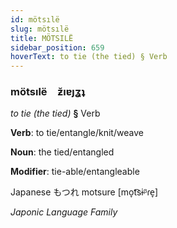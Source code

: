 ```yaml
---
id: mötsılë
slug: mötsılë
title: MÖTSILË
sidebar_position: 659
hoverText: to tie (the tied) § Verb
---
```


### mötsılë&emsp;<span kind="abugida">ƶ̆ıɐȷʓʇ</span>

*to tie (the tied)* **§** Verb

**Verb**: to tie/entangle/knit/weave

**Noun**: the tied/entangled

**Modifier**: tie-able/entangleable

Japanese もつれ motsure [mo̞t͡sɨᵝɾe̞]

*Japonic Language Family*